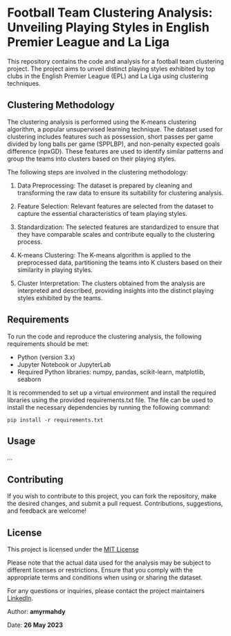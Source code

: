 # **Football Team Clustering Analysis: Unveiling Playing Styles in English Premier League and La Liga**


This repository contains the code and analysis for a football team clustering project. The project aims to unveil distinct playing styles exhibited by top clubs in the English Premier League (EPL) and La Liga using clustering techniques.


## **Clustering Methodology**

The clustering analysis is performed using the K-means clustering algorithm, a popular unsupervised learning technique. The dataset used for clustering includes features such as possession, short passes per game divided by long balls per game (SPPLBP), and non-penalty expected goals difference (npxGD). These features are used to identify similar patterns and group the teams into clusters based on their playing styles.

The following steps are involved in the clustering methodology:

1. Data Preprocessing: The dataset is prepared by cleaning and transforming the raw data to ensure its suitability for clustering analysis.

2. Feature Selection: Relevant features are selected from the dataset to capture the essential characteristics of team playing styles.

3. Standardization: The selected features are standardized to ensure that they have comparable scales and contribute equally to the clustering process.

4. K-means Clustering: The K-means algorithm is applied to the preprocessed data, partitioning the teams into K clusters based on their similarity in playing styles.

5. Cluster Interpretation: The clusters obtained from the analysis are interpreted and described, providing insights into the distinct playing styles exhibited by the teams.

## **Requirements**

To run the code and reproduce the clustering analysis, the following requirements should be met:

 - Python (version 3.x)
 - Jupyter Notebook or JupyterLab
 - Required Python libraries: numpy, pandas, scikit-learn, matplotlib, seaborn

It is recommended to set up a virtual environment and install the required libraries using the provided requirements.txt file. The file can be used to install the necessary dependencies by running the following command:


```
pip install -r requirements.txt
```

## **Usage**

...


## **Contributing**

If you wish to contribute to this project, you can fork the repository, make the desired changes, and submit a pull request. Contributions, suggestions, and feedback are welcome!


## **License**

This project is licensed under the [MIT License](https://opensource.org/license/mit/)


Please note that the actual data used for the analysis may be subject to different licenses or restrictions. Ensure that you comply with the appropriate terms and conditions when using or sharing the dataset.

For any questions or inquiries, please contact the project maintainers [LinkedIn](https://www.linkedin.com/in/amyrmahdy/).



Author: **amyrmahdy**

Date: **26 May 2023**

